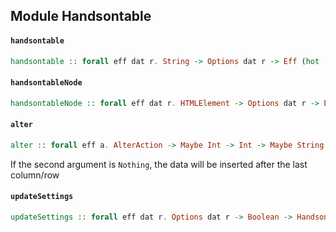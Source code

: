 ## Module Handsontable

#### `handsontable`

``` purescript
handsontable :: forall eff dat r. String -> Options dat r -> Eff (hot :: HOT | eff) Handsontable
```

#### `handsontableNode`

``` purescript
handsontableNode :: forall eff dat r. HTMLElement -> Options dat r -> Eff (hot :: HOT | eff) Handsontable
```

#### `alter`

``` purescript
alter :: forall eff a. AlterAction -> Maybe Int -> Int -> Maybe String -> Boolean -> Handsontable -> Eff (hot :: HOT | eff) Handsontable
```

If the second argument is `Nothing`, the data will be inserted after the last column/row

#### `updateSettings`

``` purescript
updateSettings :: forall eff dat r. Options dat r -> Boolean -> Handsontable -> Eff (hot :: HOT | eff) Handsontable
```


